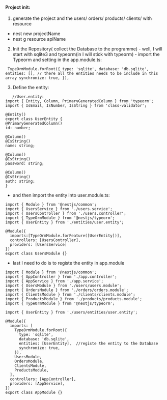 #### Project init:

1. generate the project and the users/ orders/ products/ clients/ with resource

- nest new projectName
- nest g resource apiName

2. Init the Repository( collect the Database to the programme) - well, I will start with sqlite3 and typeorm(in I will stick with typeorm) - import the Typeorm and setting in the app.module.ts:

```
 TypeOrmModule.forRoot({ type: 'sqlite', database: 'db.sqlite', entities: [], // there all the entities needs to be include in this array synchronize: true, }),
```

3. Define the entity:

```
   //User.entity:
import { Entity, Column, PrimaryGeneratedColumn } from 'typeorm';
import { IsEmail, IsNumber, IsString } from 'class-validator';

@Entity()
export class UserEntity {
@PrimaryGeneratedColumn()
id: number;

@Column()
@IsString()
name: string;

@Column()
@IsString()
password: string;

@Column()
@IsString()
auth: string;
}

```

- and then import the entity into user.module.ts:

```
import { Module } from '@nestjs/common';
import { UsersService } from './users.service';
import { UsersController } from './users.controller';
import { TypeOrmModule } from '@nestjs/typeorm';
import { UserEntity } from './entities/user.entity';

@Module({
  imports:[TypeOrmModule.forFeature([UserEntity])],
  controllers: [UsersController],
  providers: [UsersService]
})
export class UsersModule {}

```

- last I need to do is to registe the entity in app.module

```
import { Module } from '@nestjs/common';
import { AppController } from './app.controller';
import { AppService } from './app.service';
import { UsersModule } from './users/users.module';
import { OrdersModule } from './orders/orders.module';
import { ClientsModule } from './clients/clients.module';
import { ProductsModule } from './products/products.module';
import { TypeOrmModule } from '@nestjs/typeorm';

import { UserEntity } from './users/entities/user.entity';

@Module({
  imports: [
    TypeOrmModule.forRoot({
      type: 'sqlite',
      database: 'db.sqlite',
      entities: [UserEntity],  //registe the entity to the Database
      synchronize: true,
    }),
    UsersModule,
    OrdersModule,
    ClientsModule,
    ProductsModule,
  ],
  controllers: [AppController],
  providers: [AppService],
})
export class AppModule {}

```
